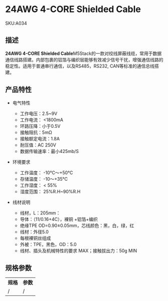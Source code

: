 # 24AWG 4-CORE Shielded Cable

<el-tag effect="plain">SKU:A034</el-tag>

## 描述

**24AWG 4-CORE Shielded Cable**M5Stack的一款对绞线屏蔽线缆，常用于数据通信线路搭建。内部包裹的铝箔与编织层能够有效减少信号干扰，增强通信线路的稳定性。适用于普通串行通信，以及RS485，RS232, CAN等标准的通信总线搭建。

## 产品特性

- 电气特性	
   - 工作电压：2.5~9V
   - 工作电流： <1800mA
   - 环路压降：小于0.5V
   - 接触阻抗：5mΩ 
   - 接触额定电流：1.8A
   - 耐压值：AC 250V 
   - 数据传输速率：最小425mb/S

- 环境要求	
   - 工作温度：   -10℃～+50℃
   - 存储温度：   -10～+35℃
   - 工作湿度：  < 55%
   - 湿度范围：   25%R.H~90%R.H

- 线材说明
   - 线材，L：205mm：
   - 导体：（11/0.16+4C），裸铜 +铝箔+编织
   - 绝缘TPE  OD=0.90±0.05mm，芯线颜色：黑，白，绿，红
   - 线材：外径5.0
   - 每根裸铜丝组成
   - 外被：TPE，黑色，OD：5.0
   - 线材、插头及机械特性的要求 MAX；接触拔出力：50g MIN

## 规格参数

<table>
   <tr style="font-weight:bold">
      <td>规格</td>
      <td>参数</td>
   </tr>
   <tr>
      <td>/</td>
      <td>/</td>
   </tr>
</table>


<script>

   var purchase_link = 'https://m5stack.com/collections/m5-accessory/products/4pin-buckled-grove-cable';

   anchor_search(purchase_link);
   scrollFunc();

</script>